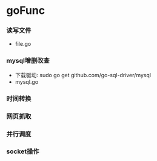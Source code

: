 # goFunc
### 读写文件
  - file.go
### mysql增删改查
  - 下载驱动: sudo go get github.com/go-sql-driver/mysql
  - mysql.go
### 时间转换
### 网页抓取
### 并行调度
### socket操作
